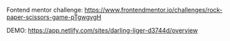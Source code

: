 Fontend mentor challenge: 
https://www.frontendmentor.io/challenges/rock-paper-scissors-game-pTgwgvgH

DEMO: https://app.netlify.com/sites/darling-liger-d3744d/overview
